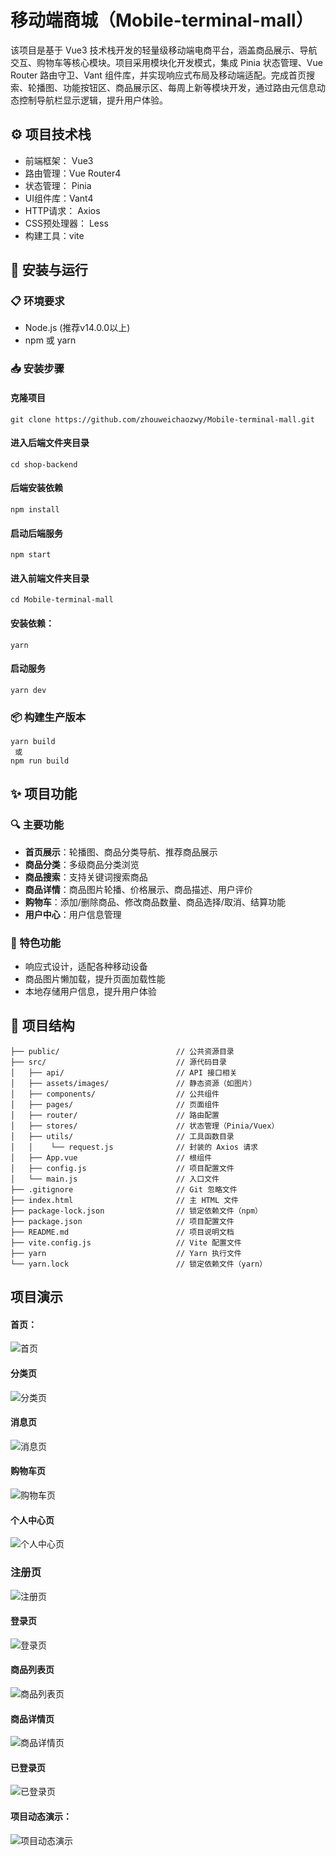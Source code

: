 # 移动端商城（Mobile-terminal-mall）
该项目是基于 Vue3 技术栈开发的轻量级移动端电商平台，涵盖商品展示、导航交互、购物车等核心模块。项目采用模块化开发模式，集成 Pinia 状态管理、Vue Router 路由守卫、Vant 组件库，并实现响应式布局及移动端适配。完成首页搜索、轮播图、功能按钮区、商品展示区、每周上新等模块开发，通过路由元信息动态控制导航栏显示逻辑，提升用户体验。
## ⚙️ 项目技术栈
- 前端框架： Vue3
- 路由管理：Vue Router4
- 状态管理： Pinia 
- UI组件库：Vant4
- HTTP请求： Axios    
- CSS预处理器： Less
- 构建工具：vite
## 🚀 安装与运行
### 📋 环境要求
- Node.js (推荐v14.0.0以上)
- npm 或 yarn
### 📥 安装步骤
#### 克隆项目
```
git clone https://github.com/zhouweichaozwy/Mobile-terminal-mall.git
```
#### 进入后端文件夹目录
```
cd shop-backend
```

#### 后端安装依赖

```
npm install      
```

#### 启动后端服务

```
npm start
```

#### 进入前端文件夹目录
```
cd Mobile-terminal-mall
```

#### 安装依赖：

```
yarn
```

#### 启动服务

```
yarn dev
```
### 📦 构建生产版本
```
yarn build
 或
npm run build
```
## ✨ 项目功能
### 🔍 主要功能
- **首页展示**：轮播图、商品分类导航、推荐商品展示
- **商品分类**：多级商品分类浏览
- **商品搜索**：支持关键词搜索商品
- **商品详情**：商品图片轮播、价格展示、商品描述、用户评价
- **购物车**：添加/删除商品、修改商品数量、商品选择/取消、结算功能
- **用户中心**：用户信息管理
### 🌟 特色功能
- 响应式设计，适配各种移动设备
- 商品图片懒加载，提升页面加载性能
- 本地存储用户信息，提升用户体验
## 📁 项目结构
```
├── public/                          // 公共资源目录
├── src/                             // 源代码目录
│   ├── api/                         // API 接口相关
│   ├── assets/images/               // 静态资源（如图片）
│   ├── components/                  // 公共组件
│   ├── pages/                       // 页面组件
│   ├── router/                      // 路由配置
│   ├── stores/                      // 状态管理（Pinia/Vuex）
│   ├── utils/                       // 工具函数目录
│   │    └── request.js              // 封装的 Axios 请求
│   ├── App.vue                      // 根组件
│   ├── config.js                    // 项目配置文件
│   └── main.js                      // 入口文件
├── .gitignore                       // Git 忽略文件
├── index.html                       // 主 HTML 文件
├── package-lock.json                // 锁定依赖文件（npm）
├── package.json                     // 项目配置文件
├── README.md                        // 项目说明文档
├── vite.config.js                   // Vite 配置文件
├── yarn                             // Yarn 执行文件
└── yarn.lock                        // 锁定依赖文件（yarn）
```
## 项目演示



#### 首页：

![首页](https://gitee.com/longmaozwy/mobile-terminal-mall/raw/master/README.assets/image-20250328162958709.png)

#### 分类页

![分类页](https://gitee.com/longmaozwy/mobile-terminal-mall/raw/master/README.assets/image-20250328163542566.png)

#### 消息页

![消息页](https://gitee.com/longmaozwy/mobile-terminal-mall/raw/master/README.assets/image-20250328163614055.png)

#### 购物车页

![购物车页](https://gitee.com/longmaozwy/mobile-terminal-mall/raw/master/README.assets/image-20250328163709927.png)

#### 个人中心页

![个人中心页](https://gitee.com/longmaozwy/mobile-terminal-mall/raw/master/README.assets/image-20250328163746424.png)

### 注册页

![注册页](https://gitee.com/longmaozwy/mobile-terminal-mall/raw/master/README.assets/image-20250328163928941.png)

#### 登录页

![登录页](https://gitee.com/longmaozwy/mobile-terminal-mall/raw/master/README.assets/image-20250328164033207.png)

#### 商品列表页

![商品列表页](https://gitee.com/longmaozwy/mobile-terminal-mall/raw/master/README.assets/image-20250328164126174.png)

#### 商品详情页

![商品详情页](https://gitee.com/longmaozwy/mobile-terminal-mall/raw/master/README.assets/image-20250328164211120.png)

#### 已登录页

![已登录页](https://gitee.com/longmaozwy/mobile-terminal-mall/raw/master/README.assets/image-20250328164337109.png)

#### 项目动态演示：

![项目动态演示](https://gitee.com/longmaozwy/mobile-terminal-mall/raw/master/README.assets/10.gif)
